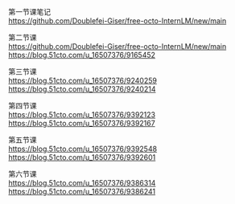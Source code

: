 第一节课笔记  
<https://github.com/Doublefei-Giser/free-octo-InternLM/new/main>  

第二节课  
<https://github.com/Doublefei-Giser/free-octo-InternLM/new/main>  
<https://blog.51cto.com/u_16507376/9165452>  

第三节课  
<https://blog.51cto.com/u_16507376/9240259>  
<https://blog.51cto.com/u_16507376/9240214>  

第四节课  
<https://blog.51cto.com/u_16507376/9392123>  
<https://blog.51cto.com/u_16507376/9392167>  

第五节课  
<https://blog.51cto.com/u_16507376/9392548>  
<https://blog.51cto.com/u_16507376/9392601>  

第六节课  
<https://blog.51cto.com/u_16507376/9386314>  
<https://blog.51cto.com/u_16507376/9386241>
